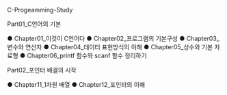C-Progeamming-Study

Part01_C언어의 기본

  ● Chapter01_이것이 C언어다
  ● Chapter02_프로그램의 기본구성
  ● Chapter03_변수와 연산자
  ● Chapter04_데이터 표현방식의 이해
  ● Chapter05_상수와 기본 자료형
  ● Chapter06_printf 함수와 scanf 함수 정리하기
  
Part02_포인터 배결의 시작

  ● Chapter11_1차원 배열
  ● Chapter12_포인터의 이해
